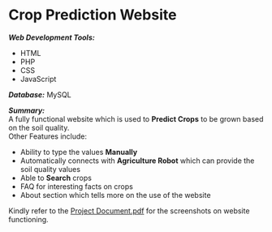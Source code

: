 # Crop Prediction Website

***Web Development Tools:*** 
   - HTML
   - PHP
   - CSS
   - JavaScript
 
***Database:*** MySQL <br />

***Summary:*** <br />
 A fully functional website which is used to **Predict Crops** to be grown based on the soil quality.<br />
 Other Features include:
 - Ability to type the values **Manually**
 - Automatically connects with **Agriculture Robot** which can provide the soil quality values
 - Able to **Search** crops 
 - FAQ for interesting facts on crops
 - About section which tells more on the use of the website

Kindly refer to the <a href="https://github.com/rayin19/Crop-Prediction-Website/blob/main/Project%20Document.pdf">Project Document.pdf</a> for the screenshots on website functioning.
